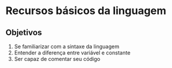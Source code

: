 # Recursos básicos da linguagem

## Objetivos

1. Se familiarizar com a sintaxe da linguagem
2. Entender a diferença entre variável e constante
3. Ser capaz de comentar seu código